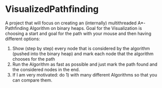 # VisualizedPathfinding
A project that will focus on creating an (internally) multithreaded A*-Pathfinding Algorithm on binary heaps. 
Goal for the Visualization is choosing a start and goal for the path with your mouse and then having different options:
1) Show (step by step) every node that is considered by the algorithm (pushed into the binary heap) and mark each node that
the algorithm chooses for the path
2) Run the Algorithm as fast as possible and just mark the path found and the considered nodes in the end.
3) If I am very motivated: do 1) with many different Algorithms so that you can compare them. 
